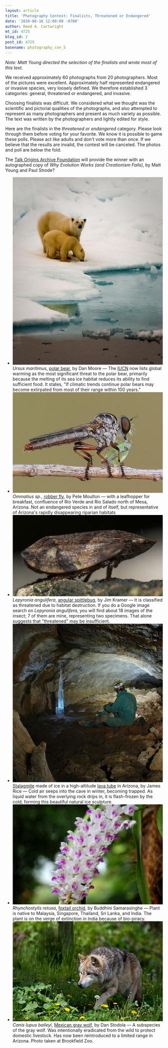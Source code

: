 ```yaml
---
layout: article
title: 'Photography Contest: Finalists, Threatened or Endangered'
date: '2010-08-16 12:00:00 -0700'
author: Reed A. Cartwright
mt_id: 4725
blog_id: 2
post_id: 4725
basename: photography_con_5
---
```

_Note: Matt Young directed the selection of the finalists and wrote most of this text._

We received approximately 60 photographs from 20 photographers.  Most of the pictures were excellent.  Approximately half represented endangered or invasive species, very loosely defined. We therefore established 3 categories: general, threatened or endangered, and invasive. 

Choosing finalists was difficult. We considered what we thought was the scientific and pictorial qualities of the photographs, and also attempted to represent as many photographers and present as much variety as possible. The text was written by the photographers and lightly edited for style.

Here are the finalists in the _threatened or endangered_ category.  Please look through them before voting for your favorite.  We know it is possible to game these polls.  Please act like adults and don't vote more than once.  If we believe that the results are invalid, the contest will be canceled.  The photos and poll are below the fold.

The [Talk Origins Archive Foundation](http://www.talkorigins.org/foundation/donate.html) will provide the winner with an autographed copy of _Why Evolution Works (and Creationism Fails)_, by Matt Young and Paul Strode?


<style>
#mygalleryview {
}
.gallery {
background-color: #333 !important;
margin-left: auto;
margin-right: auto;
}
.pointer {
border-bottom-color: #FFF !important;
}
.frame.current .img_wrap {
border-color: #FFF !important;
}
.gallery img {
margin: 0px !important;
}
.frame .img_wrap {
border-width: 3px !important;
}
.panel-overlay {
overflow:auto !important;
} 
</style>
<ul id="mygalleryview" >
<li><img src="/uploads/2010/Moore-Polar_Bear.jpg " />
<div class="panel-overlay">
<i>Ursus maritimus</i>, <a href="http://en.wikipedia.org/wiki/Polar_bear">polar bear</a>, by Dan Moore &mdash;  The <a href="http://en.wikipedia.org/wiki/IUCN_Red_List">IUCN</a> now lists global warming as the most significant threat to the polar bear, primarily because the melting of its sea ice habitat reduces its ability to find sufficient food.  It states, "If climatic trends continue polar bears may become extirpated from most of their range within 100 years."
</div>
</li>
<li><img src="/uploads/2010/Moulton.Ommatius_sp.jpg" />
<div class="panel-overlay">
<i>Ommatius sp.</i>, <a href="http://bugguide.net/node/view/20270">robber fly</a>, by Pete Moulton &mdash; with a leafhopper for breakfast, confluence of  Rio Verde and Rio Salado north of Mesa, Arizona. Not an endangered species in and of itself, but representative of Arizona's rapidly disappearing riparian habitats
</div>
</li>
<li><img src="/uploads/2010/Kramer.Lepyronia_angulifera.jpg" />
<div class="panel-overlay">
<i>Lepyronia angulifera</i>, <a href="http://bugguide.net/node/view/172143">angular spittlebug</a>, by Jim Kramer &mdash; It is classified as threatened due to habitat destruction. If you do a Google image search on <i>Lepyronia angulifera</i>, you will find about 18 images of the insect; 7 of them are mine, representing two specimens.  That alone suggests that "threatened" may be insufficient.
</div>
</li>
<li><img src="/uploads/2010/Rice_Ice_Stalagmite_in_Arizona_Lava_Tube.jpg " />
<div class="panel-overlay">
<a href="http://en.wikipedia.org/wiki/Stalagmite">Stalagmite</a> made of ice in a high-altitude <a href="http://en.wikipedia.org/wiki/Lava_tube">lava tube</a> in Arizona, by James Rice &mdash; Cold air seeps into the cave in winter, becoming trapped. As liquid water from the overlying rock drips in, it is flash-frozen by the cold, forming this beautiful natural ice sculpture.
</div>
</li>
<li><img src="/uploads/2010/Samarasinghe.Rhynchostylis_retusa.JPG" />
<div class="panel-overlay">
<i>Rhynchostylis retusa</i>, <a href="http://en.wikipedia.org/wiki/Rhynchostylis_retusa">foxtail orchid</a>, by Buddhini Samarasinghe &mdash; Plant is native to Malaysia, Singapore, Thailand, Sri Lanka, and India.  The plant is on the verge of extinction in India because of bio-piracy.
</div>
</li>
<li><img src="/uploads/2010/Stodola.Mexican_Gray_Wolf.jpg" />
<div class="panel-overlay">
<i>Canis lupus baileyi</i>, <a href="http://en.wikipedia.org/wiki/Mexican_Wolf">Mexican gray wolf</a>, by Dan Stodola &mdash; A subspecies of the gray wolf. Was intentionally eradicated from the wild to protect domestic livestock. Has now been reintroduced to a limited range in Arizona. Photo taken at Brookfield Zoo.
</div>
</li>
</ul>
<script>
$(function(){
$('#mygalleryview').galleryView({
panel_width: 600,
panel_height: 450,
frame_width: 100,
frame_height: 100,
nav_theme: '/scripts/ext/themes/light',
transition_interval: 0
});
});
</script>
